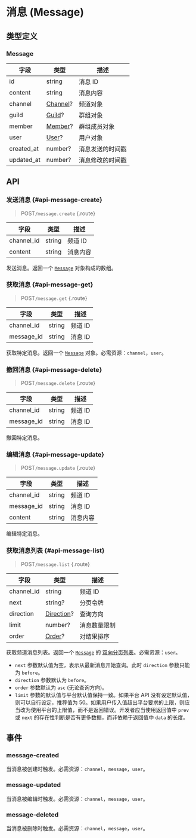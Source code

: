 # 消息 (Message)

## 类型定义

### Message

| 字段 | 类型 | 描述 |
| --- | --- | --- |
| id | string | 消息 ID |
| content | string | 消息内容 |
| channel | [Channel](./channel.md#channel)? | 频道对象 |
| guild | [Guild](./guild.md#guild)? | 群组对象 |
| member | [Member](./member.md#member)? | 群组成员对象 |
| user | [User](./user.md#user)? | 用户对象 |
| created_at | number? | 消息发送的时间戳 |
| updated_at | number? | 消息修改的时间戳 |

## API

### 发送消息 {#api-message-create}

> <badge>POST</badge>`/message.create` {.route}

| 字段 | 类型 | 描述 |
| --- | --- | --- |
| channel_id | string | 频道 ID |
| content | string | 消息内容 |

发送消息。返回一个 [`Message`](#message) 对象构成的数组。

### 获取消息 {#api-message-get}

> <badge>POST</badge>`/message.get` {.route}

| 字段 | 类型 | 描述 |
| --- | --- | --- |
| channel_id | string | 频道 ID |
| message_id | string | 消息 ID |

获取特定消息。返回一个 [`Message`](#message) 对象。必需资源：`channel`，`user`。

### 撤回消息 {#api-message-delete}

> <badge>POST</badge>`/message.delete` {.route}

| 字段 | 类型 | 描述 |
| --- | --- | --- |
| channel_id | string | 频道 ID |
| message_id | string | 消息 ID |

撤回特定消息。

### 编辑消息 {#api-message-update}

> <badge>POST</badge>`/message.update` {.route}

| 字段 | 类型 | 描述 |
| --- | --- | --- |
| channel_id | string | 频道 ID |
| message_id | string | 消息 ID |
| content | string | 消息内容 |

编辑特定消息。

### 获取消息列表 {#api-message-list}

> <badge>POST</badge>`/message.list` {.route}

| 字段 | 类型 | 描述 |
| --- | --- | --- |
| channel_id | string | 频道 ID |
| next | string? | 分页令牌 |
| direction | [Direction](../protocol/api.md#bidi-list)? | 查询方向 |
| limit | number? | 消息数量限制 |
| order | [Order](../protocol/api.md#bidi-list)? | 对结果排序 |

获取频道消息列表。返回一个 [`Message`](#message) 的 [双向分页列表](../protocol/api.md#bidi-list)。必需资源：`user`。

- `next` 参数默认值为空，表示从最新消息开始查询。此时 `direction` 参数只能为 `before`。
- `direction` 参数默认为 `before`。
- `order` 参数默认为 `asc` (无论查询方向)。
- `limit` 参数的默认值与平台默认值保持一致。如果平台 API 没有设定默认值，则可以自行设定，推荐值为 50。如果用户传入值超出平台要求的上限，则应当改为使用平台的上限值，而不是返回错误。开发者应当使用返回值中 `prev` 或 `next` 的存在性判断是否有更多数据，而非依赖于返回值中 `data` 的长度。

## 事件

### message-created

当消息被创建时触发。必需资源：`channel`，`message`，`user`。

### message-updated

当消息被编辑时触发。必需资源：`channel`，`message`，`user`。

### message-deleted

当消息被删除时触发。必需资源：`channel`，`message`，`user`。
